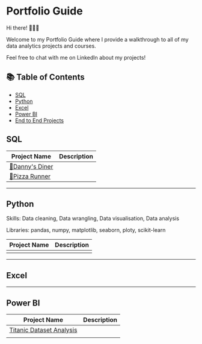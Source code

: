 # Portfolio Guide
Hi there! 🙋🏻‍♀️

Welcome to my Portfolio Guide where I provide a walkthrough to all of my data analytics projects and courses.

Feel free to chat with me on LinkedIn about my projects!

## :books: Table of Contents

- [SQL](#SQL)
- [Python](#Python)
- [Excel](#Excel)
- [Power BI](#Power-BI)
- [End to End Projects](#End-to-End-Projects)

## SQL

| Project Name | Description |
|---|---|
| [🍜Danny's Diner](https://github.com/aditya345-coder/8-Week-SQL-Challenge_/tree/main/Case%20Study%20%231%20-%20Danny's%20Diner) | |
| [🍕Pizza Runner](https://github.com/aditya345-coder/8-Week-SQL-Challenge_/tree/main/Case%20Study%20%232%20-%20Pizza%20Runner)  | |

<hr>

## Python

Skills: Data cleaning, Data wrangling, Data visualisation, Data analysis

Libraries: pandas, numpy, matplotlib, seaborn, ploty, scikit-learn

| Project Name | Description |
|---|---|
|  |    |

<hr>

## Excel

<hr>

## Power BI

| Project Name | Description |
|---|---|
| [Titanic Dataset Analysis](https://github.com/aditya345-coder/Power_BI_Projects/tree/main/Titanic%20Dataset%20Analysis)| |
|     |         |
